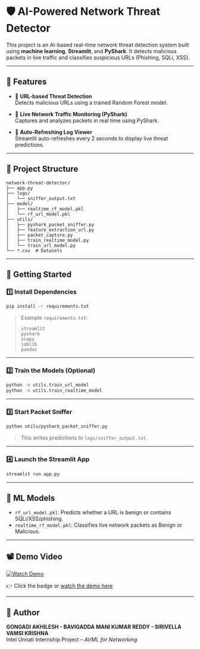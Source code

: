 # 🛡️ AI-Powered Network Threat Detector

This project is an AI-based real-time network threat detection system built using **machine learning**, **Streamlit**, and **PyShark**. It detects malicious packets in live traffic and classifies suspicious URLs (Phishing, SQLi, XSS).

---

## 📌 Features

- 🔗 **URL-based Threat Detection**  
  Detects malicious URLs using a trained Random Forest model.

- 📡 **Live Network Traffic Monitoring (PyShark)**  
  Captures and analyzes packets in real time using PyShark.

- 🔁 **Auto-Refreshing Log Viewer**  
  Streamlit auto-refreshes every 2 seconds to display live threat predictions.

---

## 📁 Project Structure

```
network-threat-detector/
├── app.py
├── logs/
│   └── sniffer_output.txt
├── model/
│   ├── realtime_rf_model.pkl
│   └── rf_url_model.pkl
├── utils/
│   ├── pyshark_packet_sniffer.py
│   ├── feature_extraction_url.py
│   ├── packet_capture.py
│   ├── train_realtime_model.py
│   └── train_url_model.py
└── *.csv  # Datasets
```

---

## 🚀 Getting Started

### 1️⃣ Install Dependencies

```bash
pip install -r requirements.txt
```

> Example `requirements.txt`:
> ```
> streamlit
> pyshark
> scapy
> joblib
> pandas
> ```

---

### 2️⃣ Train the Models (Optional)

```bash
python -m utils.train_url_model
python -m utils.train_realtime_model
```

---

### 3️⃣ Start Packet Sniffer

```bash
python utils/pyshark_packet_sniffer.py
```

> This writes predictions to `logs/sniffer_output.txt`.

---

### 4️⃣ Launch the Streamlit App

```bash
streamlit run app.py
```

---

## 🧠 ML Models

- `rf_url_model.pkl`: Predicts whether a URL is benign or contains SQLi/XSS/phishing.
- `realtime_rf_model.pkl`: Classifies live network packets as Benign or Malicious.

---

## 📽️ Demo Video

[![Watch Demo](https://img.shields.io/badge/📺%20Watch%20Demo-Google%20Drive-blue?logo=google-drive)](https://drive.google.com/file/d/1GU2YGVQ49JmRmidfRoLfJ3t4MLD4xuDh/view?usp=drivesdk)

👉 Click the badge or [watch the demo here](https://drive.google.com/file/d/1GU2YGVQ49JmRmidfRoLfJ3t4MLD4xuDh/view?usp=drivesdk)

---

## 🙋 Author

**GONGADI AKHILESH - BAVIGADDA MANI KUMAR REDDY - SIRIVELLA VAMSI KRISHNA**   
Intel Unnati Internship Project – *AI/ML for Networking*
